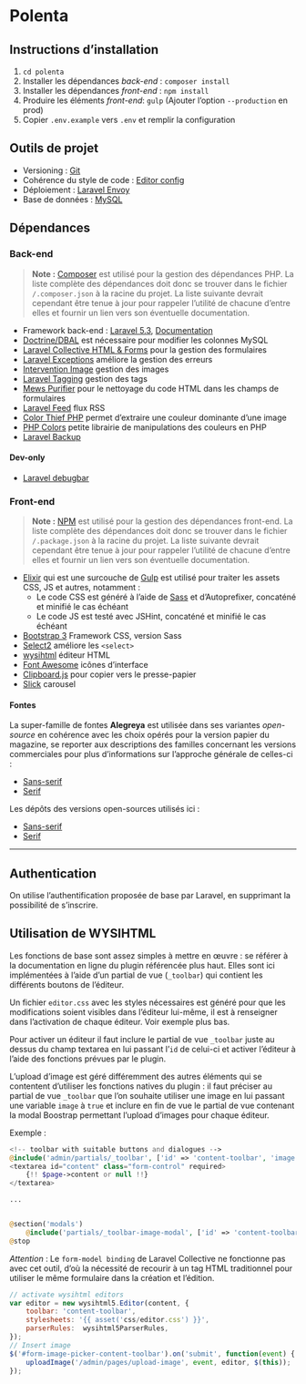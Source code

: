 Polenta
=======

## Instructions d’installation

1. `cd polenta`
2. Installer les dépendances _back-end_ : `composer install`
3. Installer les dépendances _front-end_ : `npm install`
4. Produire les éléments _front-end_: `gulp` (Ajouter l’option `--production`  en prod)
5. Copier `.env.example` vers `.env` et remplir la configuration


## Outils de projet

- Versioning : [Git](http://git-scm.com)
- Cohérence du style de code : [Editor config](http://editorconfig.org)
- Déploiement : [Laravel Envoy](https://laravel.com/docs/5.2/envoy)
- Base de données : [MySQL](https://www.mysql.com)

## Dépendances

### Back-end

> **Note :** [Composer](https://getcomposer.org) est utilisé pour la gestion des dépendances PHP. La liste complète des dépendances doit donc se trouver dans le fichier `/.composer.json` à la racine du projet. La liste suivante devrait cependant être tenue à jour pour rappeler l’utilité de chacune d’entre elles et fournir un lien vers son éventuelle documentation.

- Framework back-end : [Laravel 5.3](http://laravel.com), [Documentation](http://laravel.com/docs/5.3)
- [Doctrine/DBAL](https://github.com/doctrine/dbal) est nécessaire pour modifier les colonnes MySQL
- [Laravel Collective HTML & Forms](http://laravelcollective.com/docs/5.2/html) pour la gestion des formulaires
- [Laravel Exceptions](https://github.com/GrahamCampbell/Laravel-Exceptions) améliore la gestion des erreurs
- [Intervention Image](https://github.com/Intervention/image) gestion des images
- [Laravel Tagging](https://github.com/rtconner/laravel-tagging) gestion des tags
- [Mews Purifier](https://github.com/mewebstudio/Purifier) pour le nettoyage du code HTML dans les champs de formulaires
- [Laravel Feed](https://github.com/spatie/laravel-feed) flux RSS
- [Color Thief PHP](https://github.com/ksubileau/color-thief-php) permet d’extraire une couleur dominante d’une image
- [PHP Colors](https://github.com/mexitek/phpColors) petite librairie de manipulations des couleurs en PHP
- [Laravel Backup](https://github.com/spatie/laravel-backup)

#### Dev-only
- [Laravel debugbar](https://github.com/barryvdh/laravel-debugbar)


### Front-end

> **Note :** [NPM](https://www.npmjs.com) est utilisé pour la gestion des dépendances front-end. La liste complète des dépendances doit donc se trouver dans le fichier `/.package.json` à la racine du projet. La liste suivante devrait cependant être tenue à jour pour rappeler l’utilité de chacune d’entre elles et fournir un lien vers son éventuelle documentation.

- [Elixir](http://laravel.com/docs/5.2/elixir) qui est une surcouche de [Gulp](http://gulpjs.com) est utilisé pour traiter les assets CSS, JS et autres, notamment :
    - Le code CSS est généré à l’aide de [Sass](http://sass-lang.com) et d’Autoprefixer, concaténé et minifié le cas échéant
    - Le code JS est testé avec JSHint, concaténé et minifié le cas échéant
- [Bootstrap 3](http://getbootstrap.com) Framework CSS, version Sass
- [Select2](https://github.com/select2/select2) améliore les `<select>`
- [wysihtml](https://github.com/Voog/wysihtml) éditeur HTML
- [Font Awesome](http://fontawesome.io) icônes d’interface
- [Clipboard.js](https://clipboardjs.com) pour copier vers le presse-papier
- [Slick](https://github.com/kenwheeler/slick/) carousel

#### Fontes

La super-famille de fontes __Alegreya__ est utilisée dans ses variantes _open-source_ en cohérence avec les choix opérés pour la version papier du magazine, se reporter aux descriptions des familles concernant les versions commerciales pour plus d’informations sur l’approche générale de celles-ci :
- [Sans-serif](http://www.huertatipografica.com/en/fonts/alegreya-sans-ht)
- [Serif](http://www.huertatipografica.com/en/fonts/alegreya-ht-pro)

Les dépôts des versions open-sources utilisés ici :
- [Sans-serif](https://github.com/huertatipografica/Alegreya-Sans)
- [Serif](https://github.com/huertatipografica/Alegreya-libre)


---


## Authentication

On utilise l’authentification proposée de base par Laravel, en supprimant la possibilité de s’inscrire.


## Utilisation de WYSIHTML

Les fonctions de base sont assez simples à mettre en œuvre : se référer à la documentation en ligne du plugin référencée plus haut. Elles sont ici implémentées à l’aide d’un partial de vue (`_toolbar`) qui contient les différents boutons de l’éditeur.

Un fichier `editor.css` avec les styles nécessaires est généré pour que les modifications soient visibles dans l’éditeur lui-même, il est à renseigner dans l’activation de chaque éditeur. Voir exemple plus bas.

Pour activer un éditeur il faut inclure le partial de vue `_toolbar` juste au dessus du champ textarea en lui passant l’`id` de celui-ci et activer l’éditeur à l’aide des fonctions prévues par le plugin.

L’upload d’image est géré différemment des autres éléments qui se contentent d’utiliser les fonctions natives du plugin : il faut préciser au partial de vue `_toolbar` que l’on souhaite utiliser une image en lui passant une variable `image` à `true` et inclure en fin de vue le partial de vue contenant la modal Boostrap permettant l’upload d’images pour chaque éditeur.


Exemple :

```php
<!-- toolbar with suitable buttons and dialogues -->
@include('admin/partials/_toolbar', ['id' => 'content-toolbar', 'image' => true])
<textarea id="content" class="form-control" required>
    {!! $page->content or null !!}
</textarea>

...


@section('modals')
    @include('partials/_toolbar-image-modal', ['id' => 'content-toolbar'])
@stop
```

_Attention_ : Le `form-model binding` de Laravel Collective ne fonctionne pas avec cet outil, d’où la nécessité de recourir à un tag HTML traditionnel pour utiliser le même formulaire dans la création et l’édition.

```javascript
// activate wysihtml editors
var editor = new wysihtml5.Editor(content, {
    toolbar: 'content-toolbar',
    stylesheets: '{{ asset('css/editor.css') }}',
    parserRules:  wysihtml5ParserRules,
});
// Insert image
$('#form-image-picker-content-toolbar').on('submit', function(event) {
    uploadImage('/admin/pages/upload-image', event, editor, $(this));
});
```
